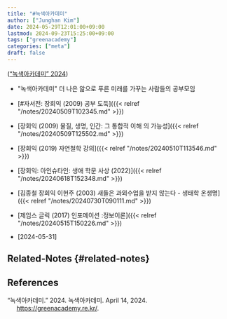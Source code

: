 ```yaml
---
title: "#녹색아카데미"
author: ["Junghan Kim"]
date: 2024-05-29T12:01:00+09:00
lastmod: 2024-09-23T15:25:00+09:00
tags: ["greenacademy"]
categories: ["meta"]
draft: false
---
```


(<a href="#citeproc_bib_item_1">“녹색아카데미” 2024</a>)

-   "녹색아카데미" 더 나은 앎으로 푸른 미래를 가꾸는 사람들의 공부모임

-   [#자서전: 장회익 (2009) 공부 도둑]({{< relref "/notes/20240509T102345.md" >}})
-   [장회익 (2009) 물질, 생명, 인간: 그 통합적 이해 의 가능성]({{< relref "/notes/20240509T125502.md" >}})
-   [장회익 (2019) 자연철학 강의]({{< relref "/notes/20240510T113546.md" >}})
-   [장회익: 아인슈타인: 생애 학문 사상 (2022)]({{< relref "/notes/20240618T152348.md" >}})
-   [김종철 장회익 이현주 (2003) 새들은 과외수업을 받지 않는다 - 생태학 온생명]({{< relref "/notes/20240730T090111.md" >}})

-   [제임스 글릭 (2017) 인포메이션 :정보이론]({{< relref "/notes/20240515T150226.md" >}})
-   [2024-05-31]


## Related-Notes {#related-notes}

## References

<style>.csl-entry{text-indent: -1.5em; margin-left: 1.5em;}</style><div class="csl-bib-body">
  <div class="csl-entry"><a id="citeproc_bib_item_1"></a>“녹색아카데미.” 2024. 녹색아카데미. April 14, 2024. <a href="https://greenacademy.re.kr/">https://greenacademy.re.kr/</a>.</div>
</div>
